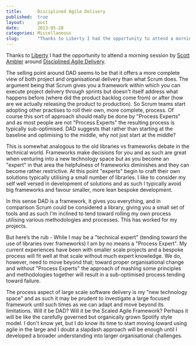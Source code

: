 ```yaml
---
title:      Disciplined Agile Delivery
published:  true
layout:     post
date:       2013-05-28
categories: Miscellaneous
slug:       "Thanks to Liberty I had the opportunity to attend a morning session by Scott Ambler around Disciplined Agile Delivery..."
---
```


Thanks to [Liberty](http://www.liberty-it.co.uk/) I had the opportunity to attend a morning session by [Scott Ambler](http://www.ambysoft.com/) around [Disciplined Agile Delivery](http://www.disciplinedagiledelivery.com/).  

The selling point around DAD seems to be that it offers a more complete view of both project and organisational delivery than what Scrum does.  The argument being that Scrum gives you a framework within which you can execute project delivery through sprints but doesn't itself address what happens before (where did the product backlog come from) or after (how are we actually releasing the product to production).  So Scrum teams start adopting other practises to roll their own, more complete, process.  Of course this sort of approach should really be done by "Process Experts" and as most people are not "Process Experts" the resulting process is typically sub-optimised.  DAD suggests that rather than starting at the baseline and optimising to the middle, why not just start at the middle?

This is somewhat analogous to the old libraries vs frameworks debate in the technical world. Frameworks make decisions for you and as such are great when venturing into a new technology space but as you become an "expert" in that area the helpfulness of frameworks diminishes and they can become rather restrictive.  At this point "experts" begin to craft their own solutions typically utilising a small number of libraries.  I like to consider my self well versed in development of solutions and as such I typically avoid big frameworks and favour smaller, more lean bespoke development.

In this sense DAD is a framework, it gives you everything, and in comparison Scrum could be considered a library, giving you a small set of tools and as such I'm inclined to tend toward rolling my own process utilising various methodologies and processes.  This has worked for my projects.

But here’s the rub - While I may be a "technical expert" (tending toward the use of libraries over frameworks) I am by no means a "Process Expert".  My current experiences have been with smaller scale projects and a bespoke process will fit well at that scale without much expert knowledge. We do, however, need to move beyond that; toward proper organisational change and without "Process Experts" the approach of mashing some principles and methodologies together will result in a sub-optimised process tending toward failure.

The process aspect of large scale software delivery is my "new technology space" and as such it may be prudent to investigate a large focused framework until such times as we can adapt and move beyond its limitations.  Will it be DAD?  Will it be the Scaled Agile Framework?  Perhaps it will be like the carefully governed but organically grown Spotify style model.  I don't know yet, but I do know its time to start moving toward using agile in the large and I doubt a slapdash approach will be enough until I developed a broader understanding into larger organisational challenges.